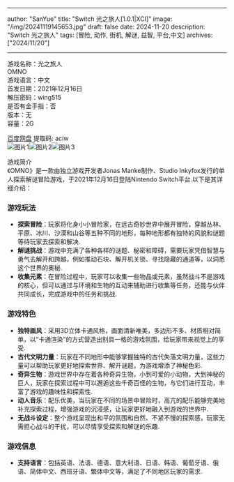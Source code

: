
---
author: "SanYue"
title: "Switch 光之旅人[1.0.1|XCI]"
image: "/img/20241119145653.jpg"
draft: false
date: 2024-11-20
description: "Switch 光之旅人"
tags: [冒险, 动作, 街机, 解谜, 益智, 平台,中文]
archives: ["2024/11/20"]

---

游戏名称：光之旅人   
OMNO    
游戏语言：中文  
首发日期：2021年12月16日  
解压密码：wing515  
是否有金手指：否  
版本：无   
容量：2G

[百度网盘](https://pan.baidu.com/s/1PlsDAQK-zQFq6hVF2xo9bw) 提取码: aciw  
![图片1](/img/bfa3c6.jpg)![图片2](/img/e6d658.jpg)![图片3](/img/daf83a.jpg)  

游戏简介  
《OMNO》是一款由独立游戏开发者Jonas Manke制作、Studio Inkyfox发行的单人探索解谜冒险游戏，于2021年12月16日登陆Nintendo Switch平台.以下是其详细介绍：

### 游戏玩法
- **探索冒险**：玩家将化身小小冒险家，在远古奇妙世界中展开冒险，穿越丛林、平原、冰川、沙漠和山谷等五种不同的地形，每种地形都有独特的风貌和谜题等待玩家去探索和解决.
- **解谜挑战**：游戏中充满了各种各样的谜题、秘密和障碍，需要玩家凭借智慧与勇气去解开和跨越，例如推动石块、解开机关锁、寻找隐藏的通道等，以洞悉这个世界的奥秘.
- **收集元素**：在冒险过程中，玩家可以收集一些物品或元素，虽然战斗不是游戏的核心，但可以通过与环境和生物的互动来辅助进行收集等任务，还能与伙伴共同成长，完成游戏中的任务和挑战.

### 游戏特色
- **独特画风**：采用3D立体卡通风格，画面清新唯美，多边形不多、材质相对简单，以“卡通渲染”的方式营造出别具一格的游戏氛围，给玩家带来视觉上的享受.
- **古代文明力量**：玩家在不同地形中能够掌握独特的古代失落文明力量，这些力量可以帮助玩家更好地探索世界、解开谜题，为游戏增添了神秘色彩.
- **奇异生物**：游戏世界中存在着各种奇异生物，小到可爱的小动物，大到神秘的巨人，玩家在探索过程中可以邂逅这些千奇百怪的生物，与它们进行互动，丰富了游戏的趣味性和探索性.
- **动人音乐**：配乐优美，当玩家在不同的场景中冒险时，高亢的配乐能够完美地补充探索过程，增强游戏的沉浸感，让玩家更好地融入到游戏的世界中.
- **无战斗设定**：整个游戏呈现出和平的氛围和自然、不紧不慢的探索感，玩家无需担心战斗的干扰，可以尽情享受探索和解谜的乐趣.

### 游戏信息
- **支持语言**：包括英语、法语、德语、意大利语、日语、韩语、葡萄牙语、俄语、简体中文、西班牙语、繁体中文等，满足了不同地区玩家的需求.
 
